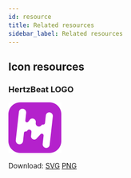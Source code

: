 ```yaml
---
id: resource  
title: Related resources    
sidebar_label: Related resources     
---
```


## Icon resources 

### HertzBeat LOGO   

![logo](/img/hertzbeat-logo.svg)  

Download: [SVG](https://gitee.com/dromara/hertzbeat/raw/master/home/static/img/hertzbeat-logo.svg)  [PNG](https://gitee.com/dromara/hertzbeat/raw/master/home/static/img/hertzbeat-logo.jpg)     

